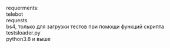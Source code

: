 requerments: <br>
telebot <br>
requests <br>
bs4,  только для загрузки тестов при помощи функций скрипта testsloader.py <br>
python3.8 и выше
